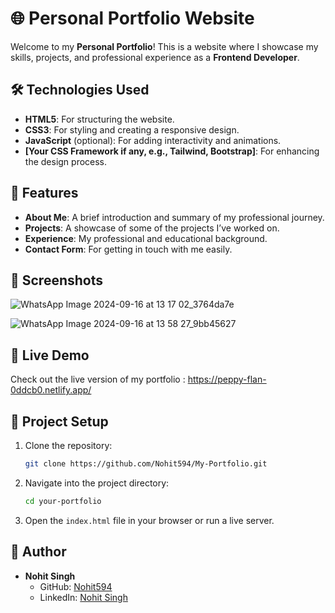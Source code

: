 # 🌐 Personal Portfolio Website

Welcome to my **Personal Portfolio**! This is a website where I showcase my skills, projects, and professional experience as a **Frontend Developer**.

## 🛠️ Technologies Used

- **HTML5**: For structuring the website.
- **CSS3**: For styling and creating a responsive design.
- **JavaScript** (optional): For adding interactivity and animations.
- **[Your CSS Framework if any, e.g., Tailwind, Bootstrap]**: For enhancing the design process.
  
## 🚀 Features

- **About Me**: A brief introduction and summary of my professional journey.
- **Projects**: A showcase of some of the projects I’ve worked on.
- **Experience**: My professional and educational background.
- **Contact Form**: For getting in touch with me easily.
  
## 📸 Screenshots                    

![WhatsApp Image 2024-09-16 at 13 17 02_3764da7e](https://github.com/user-attachments/assets/7fbec61a-4876-4c6d-881d-1db62863942b)

![WhatsApp Image 2024-09-16 at 13 58 27_9bb45627](https://github.com/user-attachments/assets/a59dab8d-230f-4b2d-baa2-6a24e3a7d0e0)

## 🌟 Live Demo

Check out the live version of my portfolio : https://peppy-flan-0ddcb0.netlify.app/

## 📂 Project Setup

1. Clone the repository:
   ```bash            
   git clone https://github.com/Nohit594/My-Portfolio.git
   ```
2. Navigate into the project directory:
   ```bash            
   cd your-portfolio
   ```
3. Open the `index.html` file in your browser or run a live server.

## 👤 Author            

- **Nohit Singh**  
  - GitHub: [Nohit594](https://github.com/Nohit594)
  - LinkedIn: [Nohit Singh](https://www.linkedin.com/in/nohit-singh-13b3b5195/)
